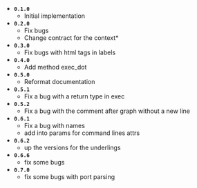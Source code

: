 - **`0.1.0`**
  - Initial implementation
- **`0.2.0`**
  - Fix bugs
  - Change contract for the context*
- **`0.3.0`**
  - Fix bugs with html tags in labels
- **`0.4.0`**
  - Add method exec_dot
- **`0.5.0`**
  - Reformat documentation
- **`0.5.1`**
  - Fix a bug with a return type in exec  
- **`0.5.2`**
  - Fix a bug with the comment after graph without a new line
- **`0.6.1`**
  - Fix a bug with names
  - add into params for command lines attrs
- **`0.6.2`**
  - up the versions for the underlings
- **`0.6.6`**
  - fix some bugs
- **`0.7.0`**
  - fix some bugs with port parsing


